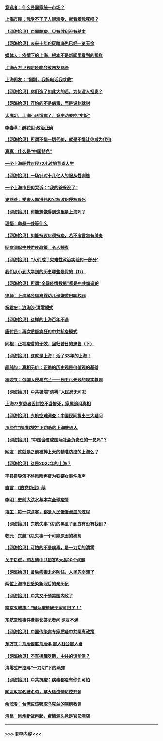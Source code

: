 #### [竞选者：什么是国家统一市场？](../pages/nsc993/n13712470.md?t=04160351) 
#### [上海市民：我受不了了人很难受，就看着我死吗？](../pages/nsc993/n13712354.md?t=04160351) 
#### [【网海拾贝】中国防疫，只有胜利没有结束](../pages/nsc993/n13712343.md?t=04160351) 
#### [【网海拾贝】未来十年的灰暗底色已经一览无余](../pages/nsc993/n13711555.md?t=04160351) 
#### [媒体人：疫情下的上海，根本不是新闻里看到的那样](../pages/nsc993/n13711529.md?t=04160351) 
#### [上海东方卫视防疫晚会被网友骂停](../pages/nsc993/n13711504.md?t=04160351) 
#### [上海网友：“刚刚，我妈电话我求救”](../pages/nsc993/n13710629.md?t=04160351) 
#### [【网海拾贝】你们造了如此大的谣，为何没人担责？](../pages/nsc993/n13710606.md?t=04160351) 
#### [【网海拾贝】可怕的不是病毒，而是说封就封](../pages/nsc993/n13709731.md?t=04160351) 
#### [太魔幻，上海小伙饿疯了，竟主动要吃“牢饭”](../pages/nsc993/n13709700.md?t=04160351) 
#### [李春草：醉花阴·政治正确](../pages/nsc993/n13709048.md?t=04160351) 
#### [【网海拾贝】所谓不惜一切代价，就是不惜让你成为代价](../pages/nsc993/n13708201.md?t=04160351) 
#### [真真：什么是“中国特色”](../pages/nsc993/n13708141.md?t=04160351) 
#### [一个上海阳性市民72小时的荒谬人生](../pages/nsc993/n13706620.md?t=04160351) 
#### [【网海拾贝】一场针对十几亿人的服从性训练](../pages/nsc993/n13706555.md?t=04160351) 
#### [一个上海市民的哭诉：“我的爸爸没了”](../pages/nsc993/n13706497.md?t=04160351) 
#### [谢燕益：受害人郭洪伟因公权渎职侵权致死](../pages/nsc993/n13706184.md?t=04160351) 
#### [【网海拾贝】你能想像得到这里是上海吗？](../pages/nsc993/n13704442.md?t=04160351) 
#### [理悟：命悬一线等什么](../pages/nsc993/n13703131.md?t=04160351) 
#### [【网海拾贝】如能抗议何须抗疫，若不废言怎有肺炎](../pages/nsc993/n13701767.md?t=04160351) 
#### [网友调侃中共防疫政策，令人捧腹](../pages/nsc993/n13701561.md?t=04160351) 
#### [【网海拾贝】“人们成了灾难性政治实验的一部分”](../pages/nsc993/n13698988.md?t=04160351) 
#### [我们从小到大学到的历史哪些是假的（17）](../pages/nsc993/n13698883.md?t=04160351) 
#### [【网海拾贝】所谓“全国疫情数据”都是中共编造的](../pages/nsc993/n13694674.md?t=04160351) 
#### [律师：上海单独隔离婴幼儿涉嫌滥用职权罪](../pages/nsc993/n13694627.md?t=04160351) 
#### [祝君安：浪淘沙·清零模式](../pages/nsc993/n13694452.md?t=04160351) 
#### [【网海拾贝】这样的上海百年不遇](../pages/nsc993/n13692603.md?t=04160351) 
#### [唐付民：再次质疑疯狂的中共抗疫模式](../pages/nsc993/n13691971.md?t=04160351) 
#### [同根：正视疫苗的无效，回归昔日的忠告（下）](../pages/nsc993/n13688756.md?t=04160351) 
#### [【网海拾贝】这就是上海！活了33年的上海！](../pages/nsc993/n13688654.md?t=04160351) 
#### [颜纯钩：真相无价：正确的历史观是价值观的基础](../pages/nsc993/n13688555.md?t=04160351) 
#### [程晓农：俄国入侵乌克兰——民主化失败的现实教训](../pages/nsc993/n13686006.md?t=04160351) 
#### [【网海拾贝】中共极端“清零”人民忍无可忍](../pages/nsc993/n13685914.md?t=04160351) 
#### [上海77岁患者因封控不当惨死，家属追问真相](../pages/nsc993/n13685891.md?t=04160351) 
#### [【网海拾贝】东航空难调查：中国民间提出三大疑问](../pages/nsc993/n13683137.md?t=04160351) 
#### [那些在“精准防控”下求助的上海普通人](../pages/nsc993/n13683088.md?t=04160351) 
#### [【网海拾贝】“中国会变成国际社会负责任的一员吗”？](../pages/nsc993/n13680707.md?t=04160351) 
#### [网友：这就是之前被捧上天的精准防控的上海么？](../pages/nsc993/n13680287.md?t=04160351) 
#### [【网海拾贝】这是2022年的上海？](../pages/nsc993/n13678253.md?t=04160351) 
#### [丰县籍导演不惧风险再度为铁链女事件发声](../pages/nsc993/n13678215.md?t=04160351) 
#### [直言：《贱党伪业》续](../pages/nsc993/n13678056.md?t=04160351) 
#### [李明：史前大洪水与本次全球疫情](../pages/nsc993/n13677332.md?t=04160351) 
#### [博主：每一次清零，都是人民慢慢流血的过程](../pages/nsc993/n13676078.md?t=04160351) 
#### [【网海拾贝】东航失事飞机的黑匣子到底有没有找到？](../pages/nsc993/n13676034.md?t=04160351) 
#### [乾元：东航飞机失事一个可能原因的猜想](../pages/nsc993/n13675834.md?t=04160351) 
#### [【网海拾贝】可怕的不是病毒，是一刀切的清零](../pages/nsc993/n13674403.md?t=04160351) 
#### [关于防疫，网友请中共回答5大类20个问题](../pages/nsc993/n13674318.md?t=04160351) 
#### [【网海拾贝】最后病毒未必防住，人民先崩溃了](../pages/nsc993/n13672307.md?t=04160351) 
#### [两位上海市民感染新冠后的亲历记](../pages/nsc993/n13672217.md?t=04160351) 
#### [【网海拾贝】中共又干预美国内政了](../pages/nsc993/n13669564.md?t=04160351) 
#### [南京双城族：“因为疫情我无家可归了！”](../pages/nsc993/n13669511.md?t=04160351) 
#### [东航空难事件董事长答记者问 网友不满](../pages/nsc993/n13669436.md?t=04160351) 
#### [【网海拾贝】中国传染病专家质疑中共隔离政策](../pages/nsc993/n13667190.md?t=04160351) 
#### [东方觉：荒唐国度荒唐事 雷人社会雷人语](../pages/nsc993/n13666926.md?t=04160351) 
#### [【网海拾贝】不军援俄罗斯，中共的话能信？](../pages/nsc993/n13664594.md?t=04160351) 
#### [清零式严控与“一刀切”下的燕郊](../pages/nsc993/n13664450.md?t=04160351) 
#### [【网海拾贝】中共抗疫：病毒都没有你们可怕](../pages/nsc993/n13662063.md?t=04160351) 
#### [网友改写名著名句，拿大陆疫情防控开涮](../pages/nsc993/n13661999.md?t=04160351) 
#### [余茂春：台湾应该吸取乌克兰的深刻教训](../pages/nsc993/n13661829.md?t=04160351) 
#### [清泉：泉州新冠再起，疫情源头竟是官员酒店](../pages/nsc993/n13660898.md?t=04160351) 

----
#### [ >>> 更早内容 <<< ](../indexes/nsc993-earlier.md)

